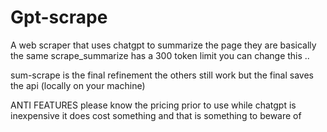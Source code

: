 # Gpt-scrape
A web scraper that uses chatgpt to summarize the page
they are basically the same scrape_summarize has a 300 token limit 
you can change this ..


sum-scrape is the final refinement the others still work but the final saves the api (locally on your machine)

ANTI FEATURES please know the pricing prior to use while
chatgpt is inexpensive it does cost something and that is something to 
beware of
